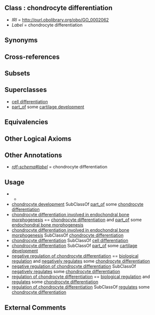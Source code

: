 
## Class : chondrocyte differentiation

 * *IRI* = http://purl.obolibrary.org/obo/GO_0002062
 * *Label* = chondrocyte differentiation

## Synonyms


## Cross-references


## Subsets


## Superclasses

 * [cell differentiation](../../GO/54/GO_0030154.md)
 * [part_of](../../BFO/50/BFO_0000050.md) some [cartilage development](../../GO/16/GO_0051216.md)

## Equivalencies


## Other Logical Axioms


## Other Annotations

 * *[rdf-schema#label](../../el/rdf-schema#label.md)* = chondrocyte differentiation

## Usage

 * -
 * [chondrocyte development](../../GO/63/GO_0002063.md) SubClassOf [part_of](../../BFO/50/BFO_0000050.md) some [chondrocyte differentiation](../../GO/62/GO_0002062.md)
 * [chondrocyte differentiation involved in endochondral bone morphogenesis](../../GO/13/GO_0003413.md) == [chondrocyte differentiation](../../GO/62/GO_0002062.md) and [part_of](../../BFO/50/BFO_0000050.md) some [endochondral bone morphogenesis](../../GO/50/GO_0060350.md)
 * [chondrocyte differentiation involved in endochondral bone morphogenesis](../../GO/13/GO_0003413.md) SubClassOf [chondrocyte differentiation](../../GO/62/GO_0002062.md)
 * [chondrocyte differentiation](../../GO/62/GO_0002062.md) SubClassOf [cell differentiation](../../GO/54/GO_0030154.md)
 * [chondrocyte differentiation](../../GO/62/GO_0002062.md) SubClassOf [part_of](../../BFO/50/BFO_0000050.md) some [cartilage development](../../GO/16/GO_0051216.md)
 * [negative regulation of chondrocyte differentiation](../../GO/31/GO_0032331.md) == [biological regulation](../../GO/07/GO_0065007.md) and [negatively regulates](../../RO/12/RO_0002212.md) some [chondrocyte differentiation](../../GO/62/GO_0002062.md)
 * [negative regulation of chondrocyte differentiation](../../GO/31/GO_0032331.md) SubClassOf [negatively regulates](../../RO/12/RO_0002212.md) some [chondrocyte differentiation](../../GO/62/GO_0002062.md)
 * [regulation of chondrocyte differentiation](../../GO/30/GO_0032330.md) == [biological regulation](../../GO/07/GO_0065007.md) and [regulates](../../RO/11/RO_0002211.md) some [chondrocyte differentiation](../../GO/62/GO_0002062.md)
 * [regulation of chondrocyte differentiation](../../GO/30/GO_0032330.md) SubClassOf [regulates](../../RO/11/RO_0002211.md) some [chondrocyte differentiation](../../GO/62/GO_0002062.md)

## External Comments

